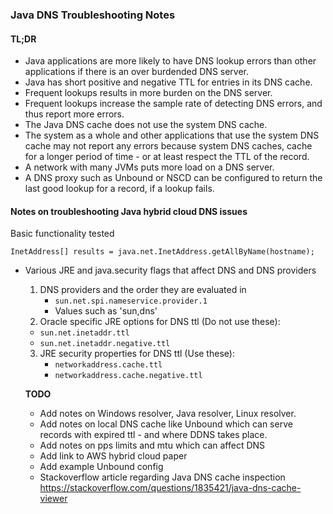 ### Java DNS Troubleshooting Notes
#### TL;DR
* Java applications are more likely to have DNS lookup errors than other applications if there is an over burdended DNS server.
* Java has short positive and negative TTL for entries in its DNS cache.
* Frequent lookups results in more burden on the DNS server.
* Frequent lookups increase the sample rate of detecting DNS errors, and thus report more errors.
* The Java DNS cache does not use the system DNS cache.
* The system as a whole and other applications that use the system DNS cache may not report any errors because system DNS caches, cache for a longer period of time - or at least respect the TTL of the record.
* A network with many JVMs puts more load on a DNS server.
* A DNS proxy such as Unbound or NSCD can be configured to return the last good lookup for a record, if a lookup fails.

#### Notes on troubleshooting Java hybrid cloud DNS issues

Basic functionality tested
```
InetAddress[] results = java.net.InetAddress.getAllByName(hostname);
```

* Various JRE and java.security flags that affect DNS and DNS providers
  1. DNS providers and the order they are evaluated in
    	* `sun.net.spi.nameservice.provider.1`
    	* Values such as 'sun,dns'
  2. Oracle specific JRE options for DNS ttl (Do not use these):
	* `sun.net.inetaddr.ttl`
	* `sun.net.inetaddr.negative.ttl`
  3. JRE security properties for DNS ttl (Use these):
    	* `networkaddress.cache.ttl`
    	* `networkaddress.cache.negative.ttl`
    
  **TODO**
  * Add notes on Windows resolver, Java resolver, Linux resolver.
  * Add notes on local DNS cache like Unbound which can serve records with expired ttl - and where DDNS takes place.
  * Add notes on pps limits and mtu which can affect DNS
  * Add link to AWS hybrid cloud paper
  * Add example Unbound config
  * Stackoverflow article regarding Java DNS cache inspection https://stackoverflow.com/questions/1835421/java-dns-cache-viewer
  
